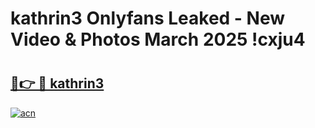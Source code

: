 # kathrin3 Onlyfans Leaked - New Video & Photos March 2025 !cxju4

# <h2><a href="https://9z8852.iuczelnia.edu.pl?title=kathrin3&ref=cxju4">🔗👉 🔴 kathrin3</a></h2>

[![acn](https://github.com/user-attachments/assets/0f9c940e-d8b0-45ae-aac7-cd30a18b3e1c)](https://9z8852.iuczelnia.edu.pl?title=kathrin3&ref=cxju4)

